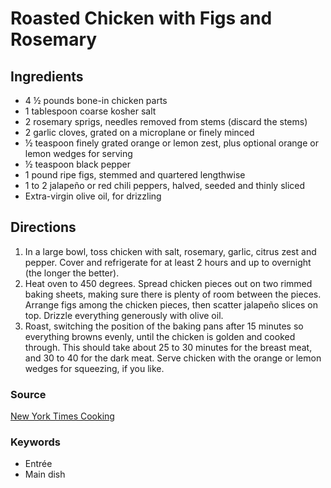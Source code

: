 # Roasted Chicken with Figs and Rosemary

## Ingredients

- 4 ½ pounds bone-in chicken parts
- 1 tablespoon coarse kosher salt
- 2 rosemary sprigs, needles removed from stems (discard the stems)
- 2 garlic cloves, grated on a microplane or finely minced
- ½ teaspoon finely grated orange or lemon zest, plus optional orange or lemon
  wedges for serving
- ½ teaspoon black pepper
- 1 pound ripe figs, stemmed and quartered lengthwise
- 1 to 2 jalapeño or red chili peppers, halved, seeded and thinly sliced
- Extra-virgin olive oil, for drizzling

## Directions

1. In a large bowl, toss chicken with salt, rosemary, garlic, citrus zest and
   pepper. Cover and refrigerate for at least 2 hours and up to overnight (the
   longer the better).
1. Heat oven to 450 degrees. Spread chicken pieces out on two rimmed baking
   sheets, making sure there is plenty of room between the pieces. Arrange figs
   among the chicken pieces, then scatter jalapeño slices on top. Drizzle
   everything generously with olive oil.
1. Roast, switching the position of the baking pans after 15 minutes so
   everything browns evenly, until the chicken is golden and cooked through.
   This should take about 25 to 30 minutes for the breast meat, and 30 to 40
   for the dark meat. Serve chicken with the orange or lemon wedges for
   squeezing, if you like.

### Source

[New York Times Cooking](https://cooking.nytimes.com/recipes/1018294-roasted-chicken-with-figs-and-rosemary)

### Keywords

- Entrée
- Main dish
